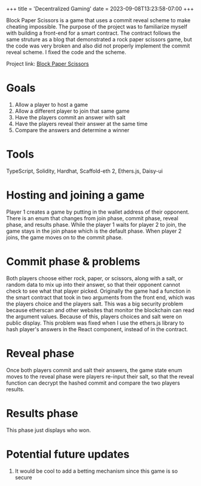 +++
title = 'Decentralized Gaming'
date = 2023-09-08T13:23:58-07:00
+++

Block Paper Scissors is a game that uses a commit reveal scheme to make cheating impossible.
The purpose of the project was to familiarize myself with building a front-end for a smart
contract. The contract follows the same struture as a blog that demonstrated a rock paper
scissors game, but the code was very broken and also did not properly implement the commit
reveal scheme. I fixed the code and the scheme. 

Project link: [Block Paper Scissors](https://block-paper-scissors-nextjs-kdij1aa2q-ayechanst.vercel.app/)

# Goals
1. Allow a player to host a game
2. Allow a different player to join that same game
3. Have the players commit an answer with salt
4. Have the players reveal their answer at the same time
5. Compare the answers and determine a winner

# Tools
TypeScript, Solidity, Hardhat, Scaffold-eth 2, Ethers.js, Daisy-ui

# Hosting and joining a game
Player 1 creates a game by putting in the wallet address of their opponent.
There is an enum that changes from join phase, commit phase, reveal phase, 
and results phase. While the player 1 waits for player 2 to join, the game 
stays in the join phase which is the default phase. When player 2 joins, the 
game moves on to the commit phase.

# Commit phase & problems
Both players choose either rock, paper, or scissors, along with a salt, or
random data to mix up into their answer, so that their opponent cannot check
to see what that player picked. Originally the game had a function in the 
smart contract that took in two arguments from the front end, which was the
players choice and the players salt. This was a big security problem because
etherscan and other websites that monitor the blockchain can read the argument
values. Because of this, players choices and salt were on public display. This
problem was fixed when I use the ethers.js library to hash player's answers in
the React component, instead of in the contract. 

# Reveal phase
Once both players commit and salt their answers, the game state enum moves to 
the reveal phase were players re-input their salt, so that the reveal function
can decrypt the hashed commit and compare the two players results.

# Results phase
This phase just displays who won. 

# Potential future updates
1. It would be cool to add a betting mechanism since this game is so secure
